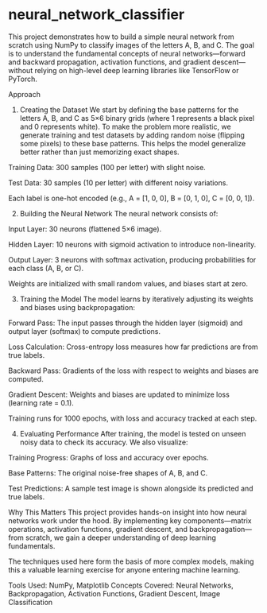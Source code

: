 # neural_network_classifier
This project demonstrates how to build a simple neural network from scratch using NumPy to classify images of the letters A, B, and C. The goal is to understand the fundamental concepts of neural networks—forward and backward propagation, activation functions, and gradient descent—without relying on high-level deep learning libraries like TensorFlow or PyTorch.

Approach
1. Creating the Dataset
We start by defining the base patterns for the letters A, B, and C as 5×6 binary grids (where 1 represents a black pixel and 0 represents white). To make the problem more realistic, we generate training and test datasets by adding random noise (flipping some pixels) to these base patterns. This helps the model generalize better rather than just memorizing exact shapes.

Training Data: 300 samples (100 per letter) with slight noise.

Test Data: 30 samples (10 per letter) with different noisy variations.

Each label is one-hot encoded (e.g., A = [1, 0, 0], B = [0, 1, 0], C = [0, 0, 1]).

2. Building the Neural Network
The neural network consists of:

Input Layer: 30 neurons (flattened 5×6 image).

Hidden Layer: 10 neurons with sigmoid activation to introduce non-linearity.

Output Layer: 3 neurons with softmax activation, producing probabilities for each class (A, B, or C).

Weights are initialized with small random values, and biases start at zero.

3. Training the Model
The model learns by iteratively adjusting its weights and biases using backpropagation:

Forward Pass: The input passes through the hidden layer (sigmoid) and output layer (softmax) to compute predictions.

Loss Calculation: Cross-entropy loss measures how far predictions are from true labels.

Backward Pass: Gradients of the loss with respect to weights and biases are computed.

Gradient Descent: Weights and biases are updated to minimize loss (learning rate = 0.1).

Training runs for 1000 epochs, with loss and accuracy tracked at each step.

4. Evaluating Performance
After training, the model is tested on unseen noisy data to check its accuracy. We also visualize:

Training Progress: Graphs of loss and accuracy over epochs.

Base Patterns: The original noise-free shapes of A, B, and C.

Test Predictions: A sample test image is shown alongside its predicted and true labels.

Why This Matters
This project provides hands-on insight into how neural networks work under the hood. By implementing key components—matrix operations, activation functions, gradient descent, and backpropagation—from scratch, we gain a deeper understanding of deep learning fundamentals.

The techniques used here form the basis of more complex models, making this a valuable learning exercise for anyone entering machine learning.

Tools Used: NumPy, Matplotlib
Concepts Covered: Neural Networks, Backpropagation, Activation Functions, Gradient Descent, Image Classification
